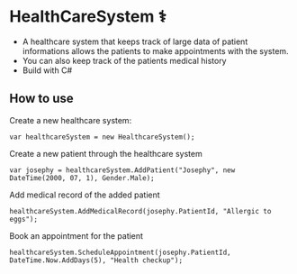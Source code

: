 # HealthCareSystem ⚕️
- A healthcare system that keeps track of large data of patient informations allows the patients to make appointments with the system. 
- You can also keep track of the patients medical history
- Build with C# 

## How to use
Create a new healthcare system:
```
var healthcareSystem = new HealthcareSystem();
```
Create a new patient through the healthcare system
```
var josephy = healthcareSystem.AddPatient("Josephy", new DateTime(2000, 07, 1), Gender.Male);
```
Add medical record of the added patient 
```
healthcareSystem.AddMedicalRecord(josephy.PatientId, "Allergic to eggs");
```
Book an appointment for the patient 
```
healthcareSystem.ScheduleAppointment(josephy.PatientId, DateTime.Now.AddDays(5), "Health checkup");
```
